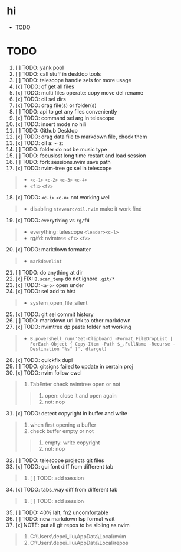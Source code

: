 # hi

<!-- toc -->

- [TODO](#todo)

<!-- tocstop -->

# TODO

1. [ ] TODO: yank pool
2. [ ] TODO: call stuff in desktop tools
3. [ ] TODO: telescope handle sels for more usage
4. [x] TODO: qf get all files
5. [x] TODO: multi files operate: copy move del rename
6. [x] TODO: oil sel dirs
7. [x] TODO: drag file(s) or folder(s)
8. [ ] TODO: api to get any files conveniently
9. [x] TODO: command sel arg in telescope
10. [x] TODO: insert mode no hili
11. [ ] TODO: Github Desktop
12. [x] TODO: drag data file to markdown file, check them
13. [x] TODO: oil a: ~ z:
14. [ ] TODO: folder do not be music type
15. [ ] TODO: focuslost long time restart and load session
16. [ ] TODO: fork sessions.nvim save path
17. [x] TODO: nvim-tree gx sel in telescope

> - `<c-1>` `<c-2>` `<c-3>` `<c-4>`
> - `<f1>` `<f2>`

18. [x] TODO: `<c-i>` `<c-o>` not working well

> - disabling `stevearc/oil.nvim` make it work find

19. [x] TODO: `everything` vs `rg/fd`

> - everything: telescope `<leader><c-l>`
> - rg/fd: nvimtree `<f1>` `<f2>`

20. [x] TODO: markdown formatter

> - `markdownlint`

21. [ ] TODO: do anything at dir
22. [x] FIX: `B.scan_temp` do not ignore `.git/*`
23. [x] TODO: `<a-o>` open under
24. [x] TODO: sel add to hist

> - system_open_file_silent

25. [x] TODO: git sel commit history
26. [ ] TODO: markdown url link to other markdown
27. [x] TODO: nvimtree dp paste folder not working

> - `B.powershell_run('Get-Clipboard -Format FileDropList | ForEach-Object { Copy-Item -Path $_.FullName -Recurse -Destination "%s" }', dtarget)`

28. [x] TODO: quickfix dupl
29. [ ] TODO: gitsigns failed to update in certain proj
30. [x] TODO: nvim follow cwd

> 1. TabEnter check nvimtree open or not
> >
> > 1. open: close it and open again
> > 2. not: nop

31. [x] TODO: detect copyright in buffer and write

> 1. when first opening a buffer
> 2. check buffer empty or not
> >
> > 1. empty: write copyright
> > 2. not: nop

32. [ ] TODO: telescope projects git files
33. [x] TODO: gui font diff from different tab

> 1. [ ] TODO: add session

34. [x] TODO: tabs_way diff from different tab

> 1. [ ] TODO: add session

35. [ ] TODO: 40% lalt, fn2 uncomfortable
36. [ ] TODO: new markdown lsp format wait
37. [x] NOTE: put all git repos to be sibling as nvim

> 1. C:\Users\depei_liu\AppData\Local\nvim
> 2. C:\Users\depei_liu\AppData\Local\repos
